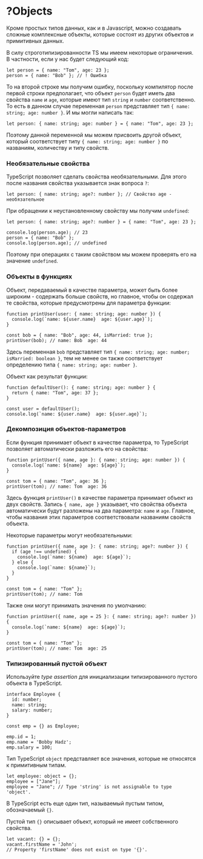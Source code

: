 # ?Objects

Кроме простых типов данных, как и в Javascript, можно создавать сложные комплексные объекты, которые состоят из других объектов и примитивных данных.

В силу строготипизированности TS мы имеем некоторые ограничения. В частности, если у нас будет следующий код:

~~~
let person = { name: "Tom", age: 23 };
person = { name: "Bob" }; // ! Ошибка
~~~

То на второй строке мы получим ошибку, поскольку компилятор после первой строки предполагает, что объект `person` будет иметь два свойства `name` и `age`, которые имеют тип `string` и `number` соответственно. То есть в данном случае переменная `person` представляет тип `{ name: string; age: number }`. И мы могли написать так:

~~~
let person: { name: string; age: number } = { name: "Tom", age: 23 };
~~~

Поэтому данной переменной мы можем присвоить другой объект, который соответствует типу `{ name: string; age: number }` по названиям, количеству и типу свойств.

### Необязательные свойства

TypeScript позволяет сделать свойства необязательными. Для этого после названия свойства указывается знак вопроса `?`:

~~~
let person: { name: string; age?: number }; // Свойство age - необязательное
~~~

При обращении к неустановленному свойству мы получим `undefined`:

~~~
let person: { name: string; age?: number } = { name: "Tom", age: 23 };

console.log(person.age); // 23
person = { name: "Bob" };
console.log(person.age); // undefined
~~~

Поэтому при операциях с таким свойством мы можем проверять его на значение `undefined`.

### Объекты в функциях

Объект, передаваемый в качестве параметра, может быть более широким - содержать больше свойств, но главное, чтобы он содержал те свойства, которые предусмотрены для параметра функции:

~~~
function printUser(user: { name: string; age: number }) {
  console.log(`name: ${user.name}  age: ${user.age}`);
}

const bob = { name: "Bob", age: 44, isMarried: true };
printUser(bob); // name: Bob  age: 44
~~~

Здесь переменная `bob` представляет тип `{ name: string; age: number; isMarried: boolean }`, тем не менее он также соответствует определению типа `{ name: string; age: number }`.

Объект как результат функции:

~~~
function defaultUser(): { name: string; age: number } {
  return { name: "Tom", age: 37 };
}

const user = defaultUser();
console.log(`name: ${user.name}  age: ${user.age}`);
~~~

### Декомпозиция объектов-параметров

Если функция принимает объект в качестве параметра, то TypeScript позволяет автоматически разложить его на свойства:

~~~
function printUser({ name, age }: { name: string; age: number }) {
  console.log(`name: ${name}  age: ${age}`);
}

const tom = { name: "Tom", age: 36 };
printUser(tom); // name: Tom  age: 36
~~~

Здесь функция `printUser()` в качестве параметра принимает объект из двух свойств. Запись `{ name, age }` указывает, что свойства объекта автоматически будут разложены на два параметра: `name` и `age`. Главное, чтобы названия этих параметров соответствовали названиям свойств объекта.

Некоторые параметры могут необязательными:

~~~
function printUser({ name, age }: { name: string; age?: number }) {
  if (age !== undefined) {
    console.log(`name: ${name}  age: ${age}`);
  } else {
    console.log(`name: ${name}`);
  }
}

const tom = { name: "Tom" };
printUser(tom); // name: Tom
~~~

Также они могут принимать значения по умолчанию:

~~~
function printUser({ name, age = 25 }: { name: string; age?: number }) {
  console.log(`name: ${name}  age: ${age}`);
}

const tom = { name: "Tom" };
printUser(tom); // name: Tom  age: 25
~~~

### Типизированный пустой объект

Используйте _type assertion_ для инициализации типизированного пустого объекта в TypeScript.

~~~
interface Employee {
  id: number;
  name: string;
  salary: number;
}

const emp = {} as Employee;

emp.id = 1;
emp.name = 'Bobby Hadz';
emp.salary = 100;
~~~

Тип TypeScript `object` представляет все значения, которые не относятся к примитивным типам.

~~~
let employee: object = {};
employee = ["Jane"];
employee = "Jane"; // Type 'string' is not assignable to type 'object'.
~~~

В TypeScript есть еще один тип, называемый пустым типом, обозначаемый `{}`.

Пустой тип `{}` описывает объект, который не имеет собственного свойства.

~~~
let vacant: {} = {};
vacant.firstName = 'John';
// Property 'firstName' does not exist on type '{}'.
~~~
